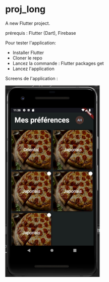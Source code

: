 # proj_long

A new Flutter project.

prérequis : Flutter (Dart), Firebase

Pour tester l'application:

- Installer Flutter
- Cloner le repo
- Lancez la commande : Flutter packages get
- Lancez l'application

Screens de l'application :

![Alt text](screens/preferences.png?raw=true "preferences")
